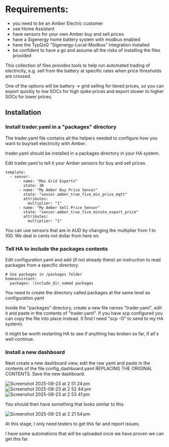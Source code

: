 # Requirements: 
- you need to be an Amber Electric customer
- use Home Assistant
- have sensors for your own Amber buy and sell prices
- have a Sigenergy home battery system with modbus enabled
- have the TypQxQ "Sigenergy-Local-Modbus" integration installed
- be confident to have a go and assume all the risks of installing the files provided

This collection of files provides tools to help run automated trading of electricity, e.g. sell from the battery at specific rates when price thresholds are crossed.

One of the options will be battery -> grid selling for tiered prices, so you can export quickly to low SOCs for high spike prices and export slower to higher SOCs for lower prices.

## Installation

### Install trader.yaml in a "packages" directory 

The trader.yaml file contains all the helpers needed to configure how you want to buy/sell electricity with Amber.

trader.yaml should be installed in a packages directory in your HA system.

Edit trader.yaml to tell it your Amber sensors for buy and sell prices.

```
template:
  - sensor:
      - name: "Max Grid Exports"
        state: 30
      - name: "My Amber Buy Price Sensor"
        state: "sensor.amber_true_five_min_price_mqtt"
        attributes:
          multiplier: "1"
      - name: "My Amber Sell Price Sensor"
        state: "sensor.amber_true_five_minute_export_price"  
        attributes:
          multiplier: "1"
```

You can use sensors that are in AUD by changing the multiplier from 1 to 100.
We deal in cents not dollar from here on.

### Tell HA to include the packages contents

Edit configuration.yaml and add (if not already there) an instruction to read packages from a specific directory.

```
# Use packages in /packages folder
homeassistant:
  packages: !include_dir_named packages
```

You need to create the directory called packages at the same level as configuration.yaml

Inside the "packages" directory, create a new file names "trader.yaml", edit it and paste in the contents of "trader.yaml".
If you have scp configured you can copy the file into place instead. (I find I need "scp -O" to send to my HA system).

It might be worth restarting HA to see if anything has broken so far, if all's well continue.

### Install a new dashboard

Next create a new dashboard view, edit the raw yaml and paste in the contents of the file config_dashboard.yaml REPLACING THE ORIGINAL CONTENTS.
Save the new dashboard.

![Screenshot 2025-08-23 at 2 51 24 pm](https://github.com/user-attachments/assets/2d797185-425e-4603-a261-b80f72c8d2b4)
![Screenshot 2025-08-23 at 2 52 44 pm](https://github.com/user-attachments/assets/b7cf41d4-b311-4b1c-8f9e-3b484e80c526)
![Screenshot 2025-08-23 at 2 53 41 pm](https://github.com/user-attachments/assets/adc874a9-a489-4ada-8888-277e42f32807)


You should then have something that looks similar to this

![Screenshot 2025-08-23 at 2 21 54 pm](https://github.com/user-attachments/assets/17e99af5-a259-4335-8d7e-b26d53b32cac)

At this stage, I only need testers to get this far and report issues.

I have some automations that will be uploaded once we have proven we can get this far.
